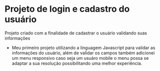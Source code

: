 # Projeto de login e cadastro do usuário
 Projeto criado com a finalidade de cadastrar o usuário validando suas informações 
 - Meu primeiro projeto utilizando a linguagem Javascript para validar as informações
 do usuário, além de validar os campos também adicionei um menu responsivo caso seja
 um usuáro mobile o menu possa se adaptar a sua resolução possibilitando uma melhor
 experiência.
